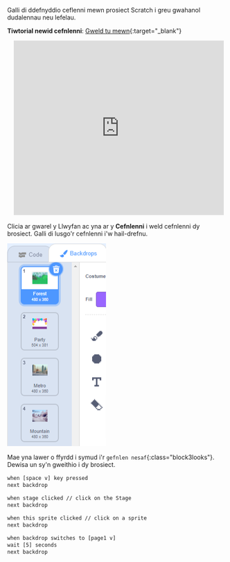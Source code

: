 Galli di ddefnyddio ceflenni mewn prosiect Scratch i greu gwahanol dudalennau neu lefelau.

**Tiwtorial newid cefnlenni**: [Gweld tu mewn](https://scratch.mit.edu/projects/498966268/editor){:target="_blank"}
<div class="scratch-preview" style="margin-left: 15px;">
  <iframe allowtransparency="true" width="485" height="402" src="https://scratch.mit.edu/projects/embed/498966268/?autostart=false" frameborder="0"></iframe>
</div>

Clicia ar gwarel y Llwyfan ac yna ar y **Cefnlenni** i weld cefnlenni dy brosiect. Galli di lusgo'r cefnlenni i'w hail-drefnu.

![Y cefnlenni mewn trefn yn y tab Cefnlenni.](images/backdrops-in-order.png)

Mae yna lawer o ffyrdd i symud i'r `gefnlen nesaf`{:class="block3looks"}. Dewisa un sy'n gweithio i dy brosiect.

```blocks3
when [space v] key pressed
next backdrop
```

```blocks3
when stage clicked // click on the Stage
next backdrop
```

```blocks3
when this sprite clicked // click on a sprite
next backdrop
```

```blocks3
when backdrop switches to [page1 v]
wait [5] seconds
next backdrop
```
